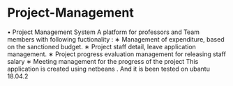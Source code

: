 # Project-Management
• Project Management System
A platform for professors and Team members with following fuctionality :
    ∗ Management of expenditure, based on the sanctioned budget.
    ∗ Project staff detail, leave application management.
    ∗ Project progress evaluation management for releasing staff salary
    ∗ Meeting management for the progress of the project
This application is created using netbeans .
And it is been tested on ubantu 18.04.2
